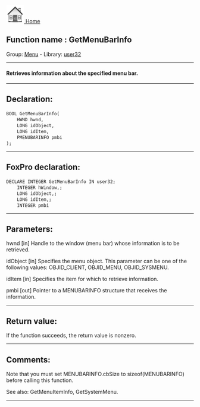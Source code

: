 [<img src="../../images/home.png"> Home ](https://github.com/VFPX/Win32API)  

## Function name : GetMenuBarInfo
Group: [Menu](../../functions_group.md#Menu)  -  Library: [user32](../../libraries.md#user32)  
***  


#### Retrieves information about the specified menu bar.
***  


## Declaration:
```foxpro  
BOOL GetMenuBarInfo(
	HWND hwnd,
	LONG idObject,
	LONG idItem,
	PMENUBARINFO pmbi
);  
```  
***  


## FoxPro declaration:
```foxpro  
DECLARE INTEGER GetMenuBarInfo IN user32;
	INTEGER hWindow,;
	LONG idObject,;
	LONG idItem,;
	INTEGER pmbi  
```  
***  


## Parameters:
hwnd
[in] Handle to the window (menu bar) whose information is to be retrieved. 

idObject
[in] Specifies the menu object. This parameter can be one of the following values: OBJID_CLIENT, OBJID_MENU, OBJID_SYSMENU.

idItem
[in] Specifies the item for which to retrieve information.

pmbi
[out] Pointer to a MENUBARINFO structure that receives the information.  
***  


## Return value:
If the function succeeds, the return value is nonzero.  
***  


## Comments:
Note that you must set MENUBARINFO.cbSize to sizeof(MENUBARINFO) before calling this function.   
  
See also: GetMenuItemInfo, GetSystemMenu.  
  
***  

